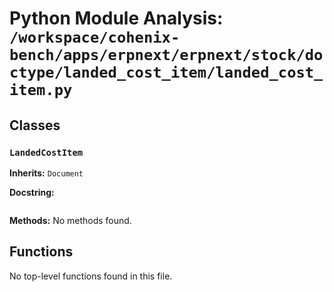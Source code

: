 # Python Module Analysis: `/workspace/cohenix-bench/apps/erpnext/erpnext/stock/doctype/landed_cost_item/landed_cost_item.py`

## Classes

### `LandedCostItem`
**Inherits:** `Document`


**Docstring:**
```

```

**Methods:**
No methods found.




## Functions

No top-level functions found in this file.
